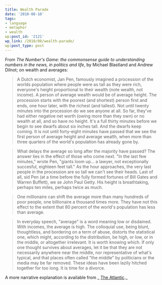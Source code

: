 ```yaml
---
title: Wealth Parade
date: '2010-08-10'
tags:
- language
- metaphor
- wealth
wp:post_id: '2121'
wp_link: /2010/08/wealth-parade/
wp:post_type: post
---
```


From _The Number's Game: the commonsense guide to understanding numbers in the news, in politics and life_, by Michael Blastland and Andrew Dilnot; on wealth and averages:

> A Dutch economist, Jan Pen, famously imagined a procession of the worlds population where people were as tall as they were rich, everyone's height proportional to their wealth (note wealth, not income). A person of average wealth would be of average height. The procession starts with the poorest (and shortest) person ﬁrst and ends, one hour later, with the richest (and tallest). Not until twenty minutes into the procession do we see anyone at all. So far, they've had either negative net worth (owing more than they own) or no wealth at all, and so have no height. It's a full thirty minutes before we begin to see dwarfs about six inches tall. And the dwarfs keep coming. It is not until forty-eight minutes have passed that we see the first person of average height and average wealth, when more than three quarters of the world's population has already gone by.

>

> What delays the average so long after the majority have passed? The answer lies in the effect of those who come next. "In the last few minutes," wrote Pen, "giants loom up... a lawyer, not exceptionally succesful, eighteen feet tall." As the hour approaches, the very last people in the procession are so tall we can't see their heads. Last of all, sid Pen (at a time before the fully formed fortunes of Bill Gates and Warren Buffett), we se John Paul Getty. His height is breathtaking, perhaps ten miles, perhaps twice as much.

>

> One millionaire can shift the average more than many hundreds of poor people, one billionaire a thousand times more. They have not this effect to the extent that 80 percent of the world's population has less than average.

>

> In everyday speech, "average" is a word meaning low or disdained. With incomes, the average is high. The colloquial use, being blunt, thoughtless, and bordering on a term of abuse, distorts the statistical one, which might, according to the distribution, be high, or low, or in the middle, or altogether irrelevant. It is worth knowing which. If only one thought survives about averages, let it be that they are not necessarily anywhere near the middle, nor representative of what's typical, and that places often called "the middle" by politicians or the media may be far removed. These ideas have been lazily hitched together for too long. It is time for a divorce.

A more narrative explanation is available from _ [The Atlantic](http://www.theatlantic.com/magazine/archive/2006/09/the-height-of-inequality/5089/)._
